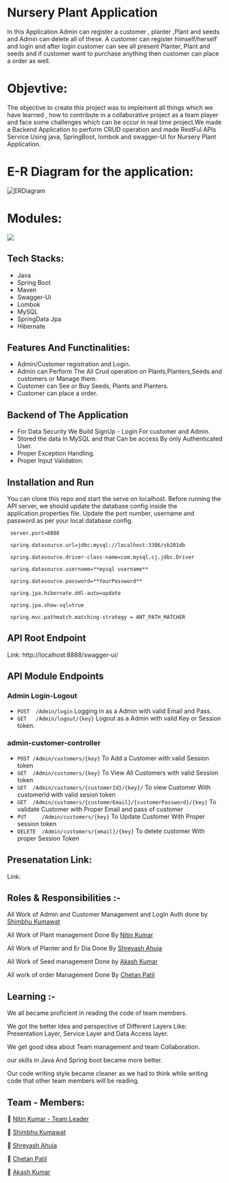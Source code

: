 


# Nursery Plant Application  
In this Application Admin can register a customer , planter ,Plant and seeds and Admin can delete all of these. A customer can register himself/herself and login and after login customer can see all present Planter, Plant and seeds and if customer want to purchase anything then customer can place a order as well.
# Objevtive:
The objective to create this project was to implement all things which we have learned , how to contribute in a collaborative project as a team player and face some challenges which can be occur in real time project.We made a Backend Application to perform CRUD operation and made RestFul APIs Service Using java, SpringBoot, lombok and swagger-UI for Nursery Plant Application.

# E-R Diagram for the application:




![ERDiagram](https://github.com/nitinpal0211/mucho-interest-4403/blob/main/Plant_Nursery_Application/Er_And_Images/erDiagram.png?raw=true)


# Modules:

![](https://github.com/nitinpal0211/mucho-interest-4403/blob/main/Plant_Nursery_Application/Er_And_Images/Class%20Module.jpeg)

## Tech Stacks:

- Java
- Spring Boot
- Maven
- Swagger-Ui
- Lombok
- MySQL
- SpringData Jpa
- Hibernate


## Features And Functinalities:

- Admin/Customer registration and Login.
- Admin can Perform The All Crud operation on Plants,Planters,Seeds and customers or Manage them.
- Customer can See or Buy Seeds, Plants and Planters.
- Customer can place a order.


##  Backend of The Application 

- For Data Security We Build SignUp - Login For customer and Admin.  
- Stored the data In MySQL and that Can be access By only Authenticated User.
- Proper Exception Handling.
- Proper Input Validation. 

## Installation and Run 

You can clone this repo and start the serve on localhost.
Before running the API server, we should update the database config inside the application.properties file.
Update the port number, username and password as per your local database config.


  ```
   server.port=8888 
   
   spring.datasource.url=jdbc:mysql://localhost:3306/sb201db
   
   spring.datasource.driver-class-name=com.mysql.cj.jdbc.Driver
   
   spring.datasource.username=**mysql username**
   
   spring.datasource.password=**YourPassword**
   
   spring.jpa.hibernate.ddl-auto=update 
   
   spring.jpa.show-sql=true
   
   spring.mvc.pathmatch.matching-strategy = ANT_PATH_MATCHER
   ```
   
   


## API Root Endpoint 

Link: http://localhost:8888/swagger-ui/

## API Module Endpoints

### Admin Login-Logout
- `POST  /Admin/login` Logging in as a Admin with valid Email and Pass.
- `GET   /Admin/logout/{key}` Logout as a Admin with valid Key or Session token.

### admin-customer-controller
- `POST /Admin/customers/{key}`       To Add a Customer with valid Session token 
- `GET  /Admin/customers/{key}`       To View All Customers with valid Session token
- `GET  /Admin/customers/{customerId}/{key}/`                       To view Customer With customerId with valid sesion token
- `GET  /Admin/customers/{customerEmail}/{customerPassword}/{key}`  To validate Customer with Proper Email and pass of customer
- `PUT     /Admin/customers/{key}`             To Update Customer With Proper session token
- `DELETE  /Admin/customers/{email}/{key}`  To delete customer With proper Session Token  

## Presenatation Link:

Link: 

## Roles & Responsibilities :-

All Work of Admin and Customer Management and LogIn Auth done by [Shimbhu Kumawat](https://github.com/Shimbhu77)

All Work of Plant management Done By [Nitin Kumar](https://github.com/nitinpal0211) 

All Work of Planter and Er Dia Done By [Shreyash Ahuja](https://github.com/loki025)

All Work of Seed management Done by [Akash Kumar](https://github.com/akash07032001)

All work of order Management Done By [Chetan Patil](https://github.com/Chetan8788)

## Learning :-

We all became proficient in reading the code of team members.

We got the better Idea and perspective of Different Layers Like: Presentation Layer, Service Layer and Data Access layer.

We get good idea about Team management and team Collaboration. 

our skills in Java And Spring boot became more better.

Our code writing style became cleaner as we had to think while writing code that other team members will be reading. 


## Team - Members:

👤 [Nitin Kumar - Team Leader](https://github.com/nitinpal0211)

👤 [Shimbhu Kumawat](https://github.com/Shimbhu77)

👤 [Shreyash Ahuja](https://github.com/loki025)

👤 [Chetan Patil](https://github.com/Chetan8788)

👤 [Akash Kumar](https://github.com/akash07032001)

